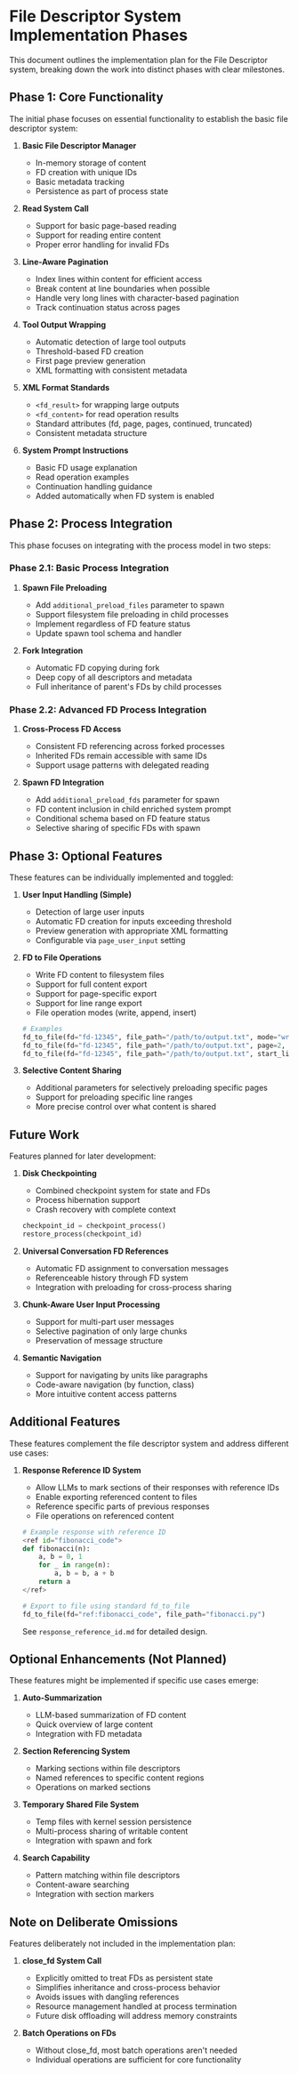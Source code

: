 # File Descriptor System Implementation Phases

This document outlines the implementation plan for the File Descriptor system, breaking down the work into distinct phases with clear milestones.

## Phase 1: Core Functionality

The initial phase focuses on essential functionality to establish the basic file descriptor system:

1. **Basic File Descriptor Manager**
   - In-memory storage of content
   - FD creation with unique IDs
   - Basic metadata tracking
   - Persistence as part of process state

2. **Read System Call**
   - Support for basic page-based reading
   - Support for reading entire content
   - Proper error handling for invalid FDs

3. **Line-Aware Pagination**
   - Index lines within content for efficient access
   - Break content at line boundaries when possible
   - Handle very long lines with character-based pagination
   - Track continuation status across pages

4. **Tool Output Wrapping**
   - Automatic detection of large tool outputs
   - Threshold-based FD creation
   - First page preview generation
   - XML formatting with consistent metadata

5. **XML Format Standards**
   - `<fd_result>` for wrapping large outputs
   - `<fd_content>` for read operation results
   - Standard attributes (fd, page, pages, continued, truncated)
   - Consistent metadata structure

6. **System Prompt Instructions**
   - Basic FD usage explanation
   - Read operation examples
   - Continuation handling guidance
   - Added automatically when FD system is enabled

## Phase 2: Process Integration

This phase focuses on integrating with the process model in two steps:

### Phase 2.1: Basic Process Integration

1. **Spawn File Preloading**
   - Add `additional_preload_files` parameter to spawn
   - Support filesystem file preloading in child processes
   - Implement regardless of FD feature status
   - Update spawn tool schema and handler

2. **Fork Integration**
   - Automatic FD copying during fork
   - Deep copy of all descriptors and metadata
   - Full inheritance of parent's FDs by child processes

### Phase 2.2: Advanced FD Process Integration

1. **Cross-Process FD Access**
   - Consistent FD referencing across forked processes
   - Inherited FDs remain accessible with same IDs
   - Support usage patterns with delegated reading

2. **Spawn FD Integration**
   - Add `additional_preload_fds` parameter for spawn
   - FD content inclusion in child enriched system prompt
   - Conditional schema based on FD feature status
   - Selective sharing of specific FDs with spawn

## Phase 3: Optional Features

These features can be individually implemented and toggled:

1. **User Input Handling (Simple)**
   - Detection of large user inputs
   - Automatic FD creation for inputs exceeding threshold
   - Preview generation with appropriate XML formatting
   - Configurable via `page_user_input` setting

2. **FD to File Operations**
   - Write FD content to filesystem files
   - Support for full content export
   - Support for page-specific export
   - Support for line range export
   - File operation modes (write, append, insert)
   ```python
   # Examples
   fd_to_file(fd="fd-12345", file_path="/path/to/output.txt", mode="write")
   fd_to_file(fd="fd-12345", file_path="/path/to/output.txt", page=2, mode="write")
   fd_to_file(fd="fd-12345", file_path="/path/to/output.txt", start_line=45, end_line=90, mode="append")
   ```

3. **Selective Content Sharing**
   - Additional parameters for selectively preloading specific pages
   - Support for preloading specific line ranges
   - More precise control over what content is shared

## Future Work

Features planned for later development:

1. **Disk Checkpointing**
   - Combined checkpoint system for state and FDs
   - Process hibernation support
   - Crash recovery with complete context
   ```python
   checkpoint_id = checkpoint_process()
   restore_process(checkpoint_id)
   ```

2. **Universal Conversation FD References**
   - Automatic FD assignment to conversation messages
   - Referenceable history through FD system
   - Integration with preloading for cross-process sharing

3. **Chunk-Aware User Input Processing**
   - Support for multi-part user messages
   - Selective pagination of only large chunks
   - Preservation of message structure

4. **Semantic Navigation**
   - Support for navigating by units like paragraphs
   - Code-aware navigation (by function, class)
   - More intuitive content access patterns

## Additional Features

These features complement the file descriptor system and address different use cases:

1. **Response Reference ID System**
   - Allow LLMs to mark sections of their responses with reference IDs
   - Enable exporting referenced content to files
   - Reference specific parts of previous responses
   - File operations on referenced content
   
   ```python
   # Example response with reference ID
   <ref id="fibonacci_code">
   def fibonacci(n):
       a, b = 0, 1
       for _ in range(n):
           a, b = b, a + b
       return a
   </ref>
   
   # Export to file using standard fd_to_file
   fd_to_file(fd="ref:fibonacci_code", file_path="fibonacci.py")
   ```
   
   See `response_reference_id.md` for detailed design.

## Optional Enhancements (Not Planned)

These features might be implemented if specific use cases emerge:

1. **Auto-Summarization**
   - LLM-based summarization of FD content
   - Quick overview of large content
   - Integration with FD metadata

2. **Section Referencing System**
   - Marking sections within file descriptors
   - Named references to specific content regions
   - Operations on marked sections

3. **Temporary Shared File System**
   - Temp files with kernel session persistence
   - Multi-process sharing of writable content
   - Integration with spawn and fork

4. **Search Capability**
   - Pattern matching within file descriptors
   - Content-aware searching
   - Integration with section markers

## Note on Deliberate Omissions

Features deliberately not included in the implementation plan:

1. **close_fd System Call**
   - Explicitly omitted to treat FDs as persistent state
   - Simplifies inheritance and cross-process behavior
   - Avoids issues with dangling references
   - Resource management handled at process termination
   - Future disk offloading will address memory constraints

2. **Batch Operations on FDs**
   - Without close_fd, most batch operations aren't needed
   - Individual operations are sufficient for core functionality